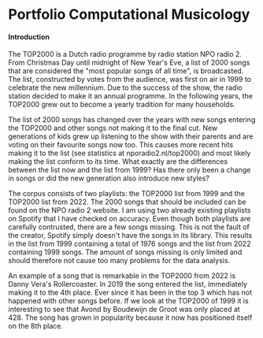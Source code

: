 # Portfolio Computational Musicology
#### Introduction
The TOP2000 is a Dutch radio programme by radio station NPO radio 2. From Christmas Day until midnight of New Year's Eve, a list of 2000 songs that are considered the "most popular songs of all time", is broadcasted. The list, constructed by votes from the audience, was first on air in 1999 to celebrate the new millennium. Due to the success of the show, the radio station decided to make it an annual programme. In the following years, the TOP2000 grew out to become a yearly tradition for many households.

The list of 2000 songs has changed over the years with new songs entering the TOP2000 and other songs not making it to the final cut. New generations of kids grew up listening to the show with their parents and are voting on their favourite songs now too. This causes more recent hits making it to the list (see statistics at nporadio2.nl/top2000) and most likely making the list conform to its time. What exactly are the differences between the list now and the list from 1999? Has there only been a change in songs or did the new generation also introduce new styles?

The corpus consists of two playlists: the TOP2000 list from 1999 and the TOP2000 list from 2022. The 2000 songs that should be included can be found on the NPO radio 2 website. I am using two already existing playlists on Spotify that I have checked on accuracy. Even though both playlists are carefully contrusted, there are a few songs missing. This is not the fault of the creator, Spotify simply doesn't have the songs in its library. This results in the list from 1999 containing a total of 1976 songs and the list from 2022 containing 1999 songs. The amount of songs missing is only limited and should therefore not cause too many problems for the data analysis.

An example of a song that is remarkable in the TOP2000 from 2022 is Danny Vera's Rollercoaster. In 2019 the song entered the list, immediately making it to the 4th place. Ever since it has been in the top 3 which has not happened with other songs before. If we look at the TOP2000 of 1999 it is interesting to see that Avond by Boudewijn de Groot was only placed at 428. The song has grown in popularity because it now has positioned itself on the 8th place.
